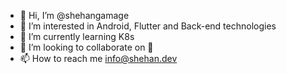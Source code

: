 - 👋 Hi, I’m @shehangamage
- 👀 I’m interested in Android, Flutter and Back-end technologies
- 🌱 I’m currently learning K8s
- 💞️ I’m looking to collaborate on 🤔
- 📫 How to reach me info@shehan.dev

<!---
shehangamage/shehangamage is a ✨ special ✨ repository because its `README.md` (this file) appears on your GitHub profile.
You can click the Preview link to take a look at your changes.
--->
